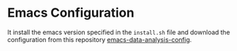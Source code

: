 # Emacs Configuration

It install the emacs version specified in the `install.sh` file and download the configuration from this repository [emacs-data-analysis-config](https://github.com/davidpham87/emacs-data-analysis-config). 


